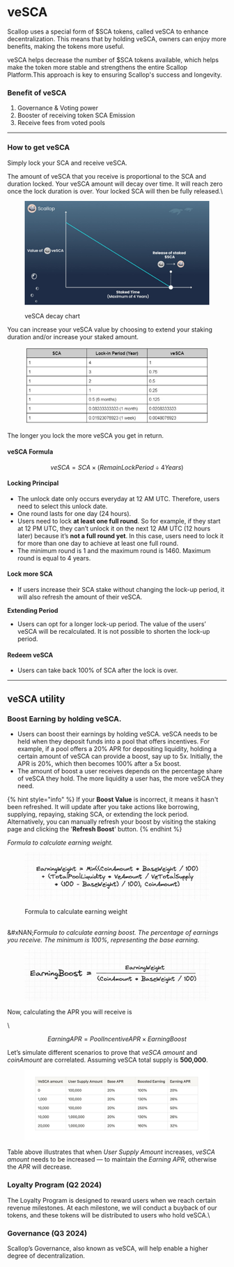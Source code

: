# veSCA

Scallop uses a special form of  $SCA tokens, called veSCA to enhance decentralization. This means that by holding veSCA, owners can enjoy more benefits, making the tokens more useful.

veSCA helps decrease the number of $SCA tokens available, which helps make the token more stable and strengthens the entire Scallop Platform.This approach is key to ensuring Scallop's success and longevity.

### Benefit of veSCA

1. Governance & Voting power
2. Booster of receiving token SCA Emission&#x20;
3. Receive fees from voted pools

***

### How to get veSCA

Simply lock your SCA and receive veSCA.

The amount of veSCA that you receive is proportional to the SCA and duration locked. Your veSCA amount will decay over time. It will reach zero once the lock duration is over. Your locked SCA will then be fully released.\


<figure><img src="../.gitbook/assets/telegram-cloud-photo-size-5-6291581026954230824-y.jpg" alt=""><figcaption><p>veSCA decay chart</p></figcaption></figure>

You can increase your veSCA value by choosing to extend your staking duration and/or increase your staked amount.

<figure><img src="../.gitbook/assets/image (35).png" alt=""><figcaption></figcaption></figure>

The longer you lock the more veSCA you get in return.

#### veSCA Formula

$$
veSCA = SCA \times (RemainLockPeriod  \div4 Years)
$$

#### **Locking Principal**

* The unlock date only occurs everyday at 12 AM UTC. Therefore, users need to select this unlock date.
* One round lasts for one day (24 hours).
* Users need to lock **at least one full round**. So for example, if they start at 12 PM UTC, they can’t unlock it on the next 12 AM UTC (12 hours later) because it’s **not a full round yet**. In this case, users need to lock it for more than one day to achieve at least one full round.
* The minimum round is 1 and the maximum round is 1460. Maximum round is equal to 4 years.

#### **Lock more SCA**

* If users increase their SCA stake without changing the lock-up period, it will also refresh the amount of their veSCA.

**Extending Period**

* Users can opt for a longer lock-up period. The value of the users’ veSCA will be recalculated. It is not possible to shorten the lock-up period.

#### Redeem veSCA

* Users can take back 100% of SCA after the lock is over.

***

## veSCA utility

### Boost Earning by holding veSCA. <a href="#id-9857" id="id-9857"></a>

* Users can boost their earnings by holding veSCA. veSCA needs to be held when they deposit funds into a pool that offers incentives. For example, if a pool offers a 20% APR for depositing liquidity, holding a certain amount of veSCA can provide a boost, say up to 5x. Initially, the APR is 20%, which then becomes 100% after a 5x boost.
* The amount of boost a user receives depends on the percentage share of veSCA they hold. The more liquidity a user has, the more veSCA they need.

{% hint style="info" %}
If your **Boost Value** is incorrect, it means it hasn't been refreshed. It will update after you take actions like borrowing, supplying, repaying, staking SCA, or extending the lock period. Alternatively, you can manually refresh your boost by visiting the staking page and clicking the '**Refresh Boost**' button.
{% endhint %}



_Formula to calculate earning weight._

<figure><img src="../.gitbook/assets/image (36).png" alt=""><figcaption><p>Formula to calculate earning weight</p></figcaption></figure>

\
&#xNAN;_&#x46;ormula to calculate earning boost. The percentage of earnings you receive. The minimum is 100%, representing the base earning._

<figure><img src="../.gitbook/assets/image (37).png" alt=""><figcaption></figcaption></figure>

Now, calculating the APR you will receive is

\


$$
EarningAPR = PoolIncentiveAPR \times EarningBoost
$$



Let’s simulate different scenarios to prove that _veSCA amount_ and _coinAmount_ are correlated. Assuming veSCA total supply is **500,000**.

<figure><img src="../.gitbook/assets/image (38).png" alt=""><figcaption></figcaption></figure>

Table above illustrates that when _User Supply Amount_ increases, _veSCA amount_ needs to be increased — to maintain the _Earning APR_, otherwise the _APR_ will decrease.





### Loyalty Program (Q2 2024)  <a href="#id-3f52" id="id-3f52"></a>

The Loyalty Program is designed to reward users when we reach certain revenue milestones. At each milestone, we will conduct a buyback of our tokens, and these tokens will be distributed to users who hold veSCA.\


### Governance (Q3 2024) <a href="#id-4c10" id="id-4c10"></a>

&#x20;   Scallop’s Governance, also known as veSCA, will help enable a higher degree of decentralization.

